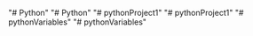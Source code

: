 "# Python" 
"# Python" 
"# pythonProject1" 
"# pythonProject1" 
"# pythonVariables" 
"# pythonVariables" 

